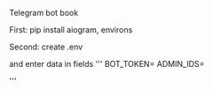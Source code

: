 
Telegram bot book

First:
pip install aiogram, environs


Second:
create .env

and enter data in fields
'''
BOT_TOKEN=
ADMIN_IDS=

'''



